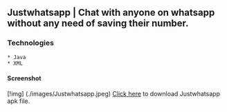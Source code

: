 ## Justwhatsapp | Chat with anyone on whatsapp without any need of saving their number.
### Technologies
```
* Java
* XML
```
#### Screenshot
[!img] (./images/Justwhatsapp.jpeg)
<a href="https://github.com/ajayg51/Justwhatsapp/blob/master/app/install/Justwhatsapp.apk?raw=true">Click here</a> to download Justwhatsapp apk file.
